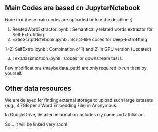 ## Main Codes are based on JupyterNotebook
Note that these main codes are uploaded before the deadline :)
1) RelatedWordExtractor.ipynb : Semantically related words extractor for Self-Extrofitting
2) ExtroScriptNotebook.ipynb : Script-like codes for Deep-Extrofitting

1+2) SelfExtro.ipynb : Combination of 1) and 2) in GPU version (Updated)

3) TextClassification.ipynb : Codes for downstream tasks.

Few modifications (maybe data_path) are only required to run them by yourself.

## Other data resources
We are delayed for finding external storage to upload such large datasets (e.g., 4.7GB per a Word Embedding File) in Anonymous.

In GoogleDrive, detailed information includes my name and affiliation.

So... it will be linked very soon!
